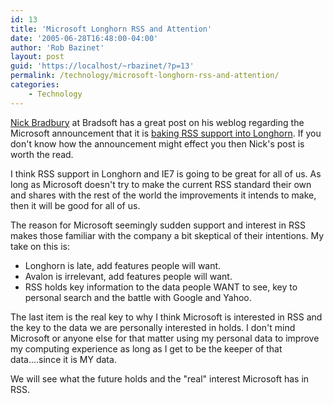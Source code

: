 ```yaml
---
id: 13
title: 'Microsoft Longhorn RSS and Attention'
date: '2005-06-28T16:48:00-04:00'
author: 'Rob Bazinet'
layout: post
guid: 'https://localhost/~rbazinet/?p=13'
permalink: /technology/microsoft-longhorn-rss-and-attention/
categories:
    - Technology
---
```


[Nick Bradbury](https://www.typepad.com/t/trackback/2720499) at Bradsoft has a great post on his weblog regarding the Microsoft announcement that it is [baking RSS support into Longhorn](https://www.eweek.com/article2/0,1895,1831242,00.asp). If you don't know how the announcement might effect you then Nick's post is worth the read.

I think RSS support in Longhorn and IE7 is going to be great for all of us. As long as Microsoft doesn't try to make the current RSS standard their own and shares with the rest of the world the improvements it intends to make, then it will be good for all of us.

The reason for Microsoft seemingly sudden support and interest in RSS makes those familiar with the company a bit skeptical of their intentions. My take on this is:

- Longhorn is late, add features people will want.
- Avalon is irrelevant, add features people will want.
- RSS holds key information to the data people WANT to see, key to personal search and the battle with Google and Yahoo.

The last item is the real key to why I think Microsoft is interested in RSS and the key to the data we are personally interested in holds. I don't mind Microsoft or anyone else for that matter using my personal data to improve my computing experience as long as I get to be the keeper of that data....since it is MY data.

We will see what the future holds and the "real" interest Microsoft has in RSS.